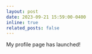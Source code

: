 ```yaml
---
layout: post
date: 2023-09-21 15:59:00-0400
inline: true
related_posts: false
---
```


My profile page has launched!
